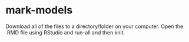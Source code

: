 # mark-models

Download all of the files to a directory/folder on your computer.   Open the .RMD file using RStudio and run-all and then knit.
